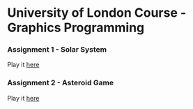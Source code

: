 # University of London Course - Graphics Programming

### Assignment 1 - Solar System

Play it [here]()

### Assignment 2 - Asteroid Game

Play it [here](https://anjansse.github.io/UoL-GP/assignment2/asteroidGameClone-Template/index.html)
